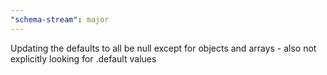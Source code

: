 ```yaml
---
"schema-stream": major
---
```


Updating the defaults to all be null except for objects and arrays - also not explicitly looking for .default values
